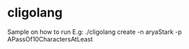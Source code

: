 # cligolang

Sample on how to run
E.g: ./cligolang create -n aryaStark -p APassOf10CharactersAtLeast